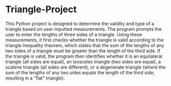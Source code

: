 # Triangle-Project



This Python project is designed to determine the validity and type of a triangle based on user-inputted measurements. The program prompts the user to enter the lengths of three sides of a triangle. Using these measurements, it first checks whether the triangle is valid according to the triangle inequality theorem, which states that the sum of the lengths of any two sides of a triangle must be greater than the length of the third side. If the triangle is valid, the program then identifies whether it is an equilateral triangle (all sides are equal), an isosceles triangle (two sides are equal), a scalene triangle (all sides are different), or a degenerate triangle (where the sum of the lengths of any two sides equals the length of the third side, resulting in a "flat" triangle).
